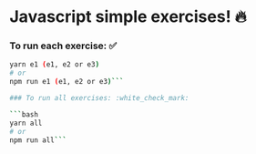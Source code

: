 # Javascript simple exercises! :fire:

### To run each exercise: :white_check_mark:

````bash
yarn e1 (e1, e2 or e3)
# or
npm run e1 (e1, e2 or e3)```

### To run all exercises: :white_check_mark:

```bash
yarn all
# or
npm run all```
````
